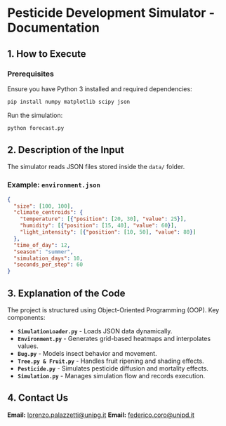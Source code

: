 # Pesticide Development Simulator - Documentation

## 1. How to Execute

### Prerequisites
Ensure you have Python 3 installed and required dependencies:
```bash
pip install numpy matplotlib scipy json
```

Run the simulation:
```bash
python forecast.py
```

## 2. Description of the Input

The simulator reads JSON files stored inside the `data/` folder.

### Example: `environment.json`
```json
{
  "size": [100, 100],
  "climate_centroids": {
    "temperature": [{"position": [20, 30], "value": 25}],
    "humidity": [{"position": [15, 40], "value": 60}],
    "light_intensity": [{"position": [10, 50], "value": 80}]
  },
  "time_of_day": 12,
  "season": "summer",
  "simulation_days": 10,
  "seconds_per_step": 60
}
```

## 3. Explanation of the Code

The project is structured using Object-Oriented Programming (OOP). Key components:

- **`SimulationLoader.py`** - Loads JSON data dynamically.
- **`Environment.py`** - Generates grid-based heatmaps and interpolates values.
- **`Bug.py`** - Models insect behavior and movement.
- **`Tree.py & Fruit.py`** - Handles fruit ripening and shading effects.
- **`Pesticide.py`** - Simulates pesticide diffusion and mortality effects.
- **`Simulation.py`** - Manages simulation flow and records execution.

## 4. Contact Us

**Email:** [lorenzo.palazzetti@unipg.it](mailto:lorenzo.palazzetti@unipg.it)
**Email:** [federico.coro@unipd.it](mailto:federico.coro@unipd.it)
